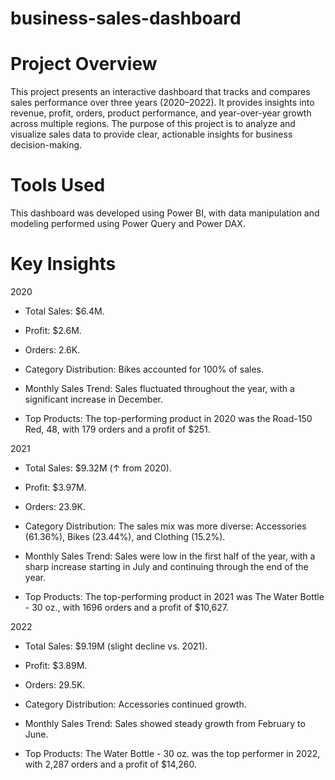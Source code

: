# business-sales-dashboard

# Project Overview
This project presents an interactive dashboard that tracks and compares sales performance over three years (2020–2022).
It provides insights into revenue, profit, orders, product performance, and year-over-year growth across multiple regions.
The purpose of this project is to analyze and visualize sales data to provide clear, actionable insights for business decision-making.

# Tools Used
This dashboard was developed using Power BI, with data manipulation and modeling performed using Power Query and Power DAX.

# Key Insights
2020
  - Total Sales: $6.4M.

  - Profit: $2.6M.

  - Orders: 2.6K.

  - Category Distribution: Bikes accounted for 100% of sales.

  - Monthly Sales Trend: Sales fluctuated throughout the year, with a significant increase in December.
    
  - Top Products: The top-performing product in 2020 was the Road-150 Red, 48, with 179 orders and a profit of $251.

2021

  - Total Sales: $9.32M (↑ from 2020).

  - Profit: $3.97M.

  - Orders: 23.9K.

  - Category Distribution: The sales mix was more diverse: Accessories (61.36%), Bikes (23.44%), and Clothing (15.2%).

  - Monthly Sales Trend: Sales were low in the first half of the year, with a sharp increase starting in July and continuing through the end of the year.

  - Top Products: The top-performing product in 2021 was The Water Bottle - 30 oz., with 1696 orders and a profit of $10,627. 

2022

  - Total Sales: $9.19M (slight decline vs. 2021).

  - Profit: $3.89M.

  - Orders: 29.5K.

  - Category Distribution: Accessories continued growth.

  - Monthly Sales Trend: Sales showed steady growth from February to June.

  - Top Products: The Water Bottle - 30 oz. was the top performer in 2022, with 2,287 orders and a profit of $14,260.
